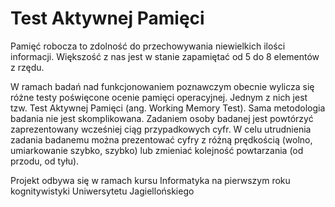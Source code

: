 # Test Aktywnej Pamięci
Pamięć robocza to zdolność do przechowywania niewielkich ilości informacji. Większość z nas jest w stanie zapamiętać od 5 do 8 elementów z rzędu. 

W ramach badań nad funkcjonowaniem poznawczym obecnie wylicza się różne testy poświęcone ocenie pamięci operacyjnej. Jednym z nich jest tzw. Test Aktywnej Pamięci (ang. Working Memory Test). Sama metodologia badania nie jest skomplikowana. Zadaniem osoby badanej jest powtórzyć zaprezentowany wcześniej ciąg przypadkowych cyfr. W celu utrudnienia zadania badanemu można prezentować cyfry z różną prędkością (wolno, umiarkowanie szybko, szybko) lub zmieniać kolejność powtarzania (od przodu, od tyłu). 

Projekt odbywa się w ramach kursu Informatyka na pierwszym roku kognitywistyki Uniwersytetu Jagiellońskiego
